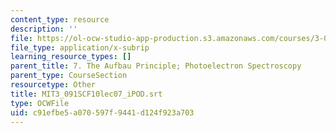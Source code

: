 ```yaml
---
content_type: resource
description: ''
file: https://ol-ocw-studio-app-production.s3.amazonaws.com/courses/3-091sc-introduction-to-solid-state-chemistry-fall-2010/c91efbe5a070597f9441d124f923a703_MIT3_091SCF10lec07_iPOD.vtt
file_type: application/x-subrip
learning_resource_types: []
parent_title: 7. The Aufbau Principle; Photoelectron Spectroscopy
parent_type: CourseSection
resourcetype: Other
title: MIT3_091SCF10lec07_iPOD.srt
type: OCWFile
uid: c91efbe5-a070-597f-9441-d124f923a703
---
```


